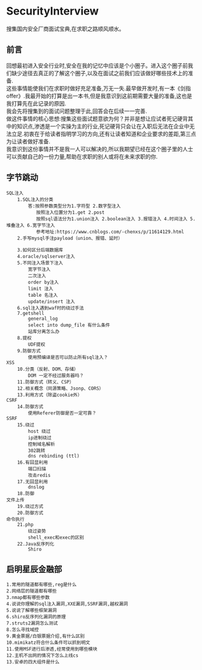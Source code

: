 # SecurityInterview
搜集国内安全厂商面试宝典,在求职之路顺风顺水。
## 前言
回想最初进入安全行业时,安全在我的记忆中应该是个小圈子。进入这个圈子前我们缺少途径去真正的了解这个圈子,以及在面试之前我们应该做好哪些技术上的准备. </br>
这些事情能使我们在求职时做好充足准备,万无一失.最早做开发时,有一本《剑指offer》.我最开始的打算是出一本书,但是我意识到这前期需要大量的准备,这也是我打算先在此记录的原因. </br>
我会先将搜集到的面试问题整理于此,回答会在后续一一完善. </br>
做这件事情的核心思想:搜集这些面试题意欲为何？并非是想让应试者死记硬背其中的知识点,渗透是一个实操为主的行业,死记硬背只会让在入职后无法在企业中无法立足.初衷在于给读者指明学习的方向,还有让读者知道和企业要求的差距,第三点为让读者做好准备. </br>
我意识到这份事情并不是我一人可以解决的,所以我期望已经在这个圈子里的人士可以贡献自己的一份力量,帮助在求职的别人或将在未来求职的你.
## 字节跳动
    SQL注入
        1.SQL注入的分类
            答:按照参数类型分为1.字符型 2.数字型注入
               按照注入位置分为1.get 2.post
               按照sql语法分为1.union注入 2.boolean注入 3.报错注入 4.时间注入 5.堆叠注入 6.宽字节注入
               参考地址:https://www.cnblogs.com/-chenxs/p/11614129.html
        2.手写mysql手注payload（union、报错、延时）
            
        3.如何区分后端数据库
        4.oracle/sqlserver注入
        5.不同注入场景下注入
            宽字节注入
            二次注入
            order by注入
            limit 注入
            table 名注入
            update/insert 注入
        6.sql注入遇到waf时的绕过手法
        7.getshell
            general_log
            select into dump_file 有什么条件
            站库分离怎么办
        8.提权
            UDF提权
        9.防御方式
            使用预编译是否可以防止所有sql注入？
    XSS
        10.分类（反射、DOM、存储）
            DOM 一定不经过服务器吗？
        11.防御方式（转义、CSP）
        12.相关概念（同源策略、Jsonp、CORS）
        13.利用方式（除盗cookie外）
    CSRF
        14.防御方式
            使用Referer防御是否一定可靠？
    SSRF
        15.绕过
            host 绕过
            ip进制绕过
            控制域名解析
            302跳转
            dns rebinding (ttl)
        16.有回显利用
            端口扫描
            攻击redis
        17.无回显利用
            dnslog
        18.防御
    文件上传
        19.绕过方式
        20.防御方式
    命令执行
        21.php
            绕过姿势
            shell_exec和exec的区别
        22.Java反序列化
            Shiro
## 启明星辰金融部
    1.常用的隧道都有哪些,reg是什么
    2.网络层的隧道都有哪些
    3.nmap都有哪些参数
    4.说说你理解的sql注入漏洞,XXE漏洞,SSRF漏洞,越权漏洞
    5.说说了解哪些框架漏洞
    6.shiro反序列化漏洞的原理
    7.struts2漏洞怎么测试
    8.怎么寻找域控
    9.黄金票据/白银票据介绍,有什么区别
    10.mimikatz符合什么条件可以抓到明文
    11.使用MSF进行后渗透,经常使用到哪些模块
    12.主机不出网的情况下怎么上线cs
    13.安卓的四大组件是什么
